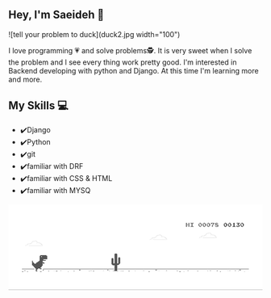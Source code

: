 ## Hey, I'm Saeideh &#128075;
![tell your problem to duck](duck2.jpg width="100")

I love programming &#128151; and solve problems&#128373;. It is very sweet when I solve the problem and I see every thing work pretty good. I'm interested in Backend developing with python and Django. At this time I'm learning more and more.

## My Skills &#128187;
+ &#10004;&#65039;Django
+ &#10004;&#65039;Python
+ &#10004;&#65039;git
+ &#10004;&#65039;familiar with DRF
+ &#10004;&#65039;familiar with CSS & HTML
+ &#10004;&#65039;familiar with MYSQ

![tell your problem to duck](dino.gif)